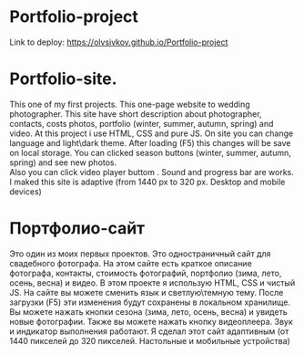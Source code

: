 # Portfolio-project 
Link to deploy: https://olvsivkov.github.io/Portfolio-project

# Portfolio-site.


This one of my first projects. This one-page website to wedding photographer. 
This site have short description about photographer, contacts, costs photos, portfolio (winter, summer, autumn, spring) and video.
At this project i use HTML, CSS and pure JS. 
On site you can change language and light\dark theme. After loading (F5) this changes will be save on local storage.
You can clicked season buttons (winter, summer, autumn, spring) and see new photos.  
Also you can click video player buttom . Sound and progress bar are works.
I maked this site is adaptive (from 1440 px to 320 px. Desktop and mobile devices) 



# Портфолио-сайт


Это один из моих первых проектов. Это одностраничный сайт для свадебного фотографа. На этом сайте есть краткое описание фотографа, контакты, стоимость фотографий, портфолио (зима, лето, осень, весна) и видео.
В этом проекте я использую HTML, CSS и чистый JS.
На сайте вы можете сменить язык и светлую\темную тему. После загрузки (F5) эти изменения будут сохранены в локальном хранилище.
Вы можете нажать кнопки сезона (зима, лето, осень, весна) и увидеть новые фотографии.
Также вы можете нажать кнопку видеоплеера. Звук и индикатор выполнения работают.
Я сделал этот сайт адаптивным (от 1440 пикселей до 320 пикселей. Настольные и мобильные устройства)

